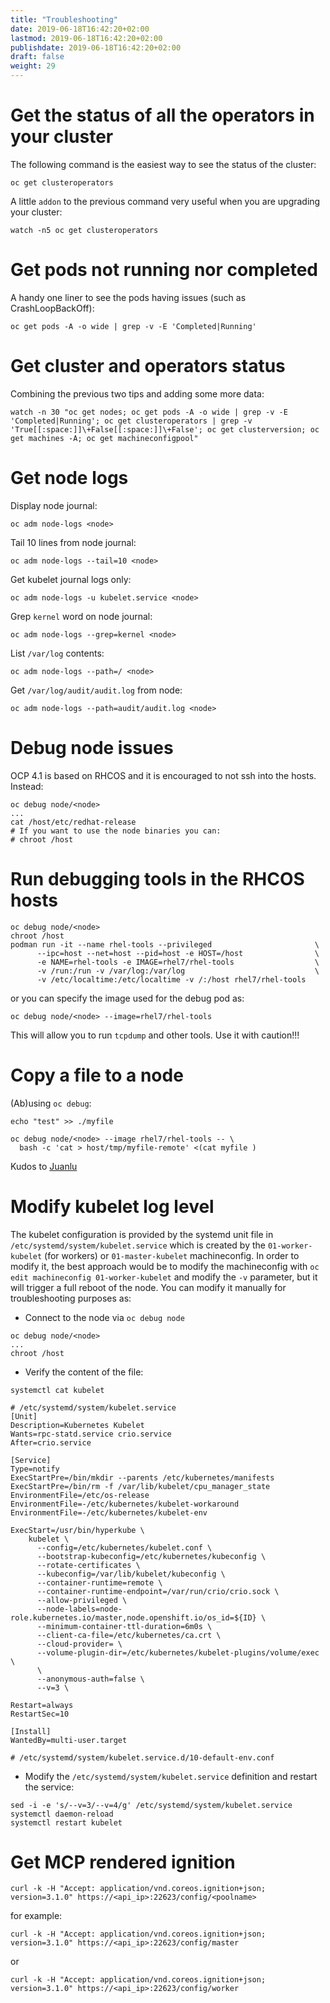 ```yaml
---
title: "Troubleshooting"
date: 2019-06-18T16:42:20+02:00
lastmod: 2019-06-18T16:42:20+02:00
publishdate: 2019-06-18T16:42:20+02:00
draft: false
weight: 29
---
```


# Get the status of all the operators in your cluster

The following command is the easiest way to see the status of the cluster:

```
oc get clusteroperators
```

A little `addon` to the previous command very useful when you are upgrading your cluster:

```
watch -n5 oc get clusteroperators
```

# Get pods not running nor completed

A handy one liner to see the pods having issues (such as CrashLoopBackOff):

```
oc get pods -A -o wide | grep -v -E 'Completed|Running'
```

# Get cluster and operators status

Combining the previous two tips and adding some more data:

```
watch -n 30 "oc get nodes; oc get pods -A -o wide | grep -v -E 'Completed|Running'; oc get clusteroperators | grep -v 'True[[:space:]]\+False[[:space:]]\+False'; oc get clusterversion; oc get machines -A; oc get machineconfigpool"
```

# Get node logs

Display node journal:

```
oc adm node-logs <node>
```

Tail 10 lines from node journal:

```
oc adm node-logs --tail=10 <node>
```

Get kubelet journal logs only:

```
oc adm node-logs -u kubelet.service <node>
```

Grep `kernel` word on node journal:

```
oc adm node-logs --grep=kernel <node>
```

List `/var/log` contents:

```
oc adm node-logs --path=/ <node>
```

Get `/var/log/audit/audit.log` from node:

```
oc adm node-logs --path=audit/audit.log <node>
```

# Debug node issues

OCP 4.1 is based on RHCOS and it is encouraged to not ssh into the hosts.
Instead:

```
oc debug node/<node>
...
cat /host/etc/redhat-release
# If you want to use the node binaries you can:
# chroot /host
```

# Run debugging tools in the RHCOS hosts

```
oc debug node/<node>
chroot /host
podman run -it --name rhel-tools --privileged                       \
      --ipc=host --net=host --pid=host -e HOST=/host                \
      -e NAME=rhel-tools -e IMAGE=rhel7/rhel-tools                  \
      -v /run:/run -v /var/log:/var/log                             \
      -v /etc/localtime:/etc/localtime -v /:/host rhel7/rhel-tools
```

or you can specify the image used for the debug pod as:

```
oc debug node/<node> --image=rhel7/rhel-tools
```

This will allow you to run `tcpdump` and other tools. Use it with caution!!!

# Copy a file to a node

(Ab)using `oc debug`:

```
echo "test" >> ./myfile

oc debug node/<node> --image rhel7/rhel-tools -- \
  bash -c 'cat > host/tmp/myfile-remote' <(cat myfile )
```

Kudos to [Juanlu](https://github.com/juanluisvaladas)

# Modify kubelet log level

The kubelet configuration is provided by the systemd unit file in `/etc/systemd/system/kubelet.service` which is created by the `01-worker-kubelet` (for workers) or `01-master-kubelet` machineconfig. In order to modify it, the best
approach would be to modify the machineconfig with `oc edit machineconfig 01-worker-kubelet` and modify the `-v` parameter, but it will trigger a full reboot of the node. You can modify it manually for troubleshooting purposes as:

* Connect to the node via `oc debug node`

```
oc debug node/<node>
...
chroot /host
```

* Verify the content of the file:

```
systemctl cat kubelet
```

```
# /etc/systemd/system/kubelet.service
[Unit]
Description=Kubernetes Kubelet
Wants=rpc-statd.service crio.service
After=crio.service

[Service]
Type=notify
ExecStartPre=/bin/mkdir --parents /etc/kubernetes/manifests
ExecStartPre=/bin/rm -f /var/lib/kubelet/cpu_manager_state
EnvironmentFile=/etc/os-release
EnvironmentFile=-/etc/kubernetes/kubelet-workaround
EnvironmentFile=-/etc/kubernetes/kubelet-env

ExecStart=/usr/bin/hyperkube \
    kubelet \
      --config=/etc/kubernetes/kubelet.conf \
      --bootstrap-kubeconfig=/etc/kubernetes/kubeconfig \
      --rotate-certificates \
      --kubeconfig=/var/lib/kubelet/kubeconfig \
      --container-runtime=remote \
      --container-runtime-endpoint=/var/run/crio/crio.sock \
      --allow-privileged \
      --node-labels=node-role.kubernetes.io/master,node.openshift.io/os_id=${ID} \
      --minimum-container-ttl-duration=6m0s \
      --client-ca-file=/etc/kubernetes/ca.crt \
      --cloud-provider= \
      --volume-plugin-dir=/etc/kubernetes/kubelet-plugins/volume/exec \
      \
      --anonymous-auth=false \
      --v=3 \

Restart=always
RestartSec=10

[Install]
WantedBy=multi-user.target

# /etc/systemd/system/kubelet.service.d/10-default-env.conf
```

* Modify the `/etc/systemd/system/kubelet.service` definition and restart the service:

```
sed -i -e 's/--v=3/--v=4/g' /etc/systemd/system/kubelet.service
systemctl daemon-reload
systemctl restart kubelet
```

# Get MCP rendered ignition

```
curl -k -H "Accept: application/vnd.coreos.ignition+json; version=3.1.0" https://<api_ip>:22623/config/<poolname>
```
for example:
```
curl -k -H "Accept: application/vnd.coreos.ignition+json; version=3.1.0" https://<api_ip>:22623/config/master
```
or
```
curl -k -H "Accept: application/vnd.coreos.ignition+json; version=3.1.0" https://<api_ip>:22623/config/worker
```
